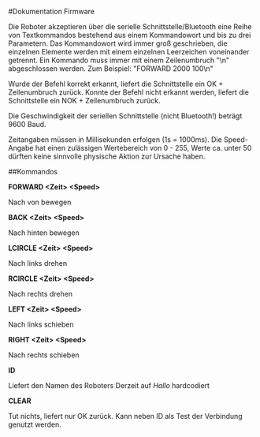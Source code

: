 #Dokumentation Firmware

Die Roboter akzeptieren über die serielle Schnittstelle/Bluetooth eine Reihe von Textkommandos bestehend aus einem Kommandowort und bis zu drei Parametern. Das Kommandowort wird immer groß geschrieben, die einzelnen Elemente werden mit einem einzelnen Leerzeichen voneinander getrennt. Ein Kommando muss immer mit einem Zeilenumbruch "\n" abgeschlossen werden. Zum Beispiel:
"FORWARD 2000 100\n"

Wurde der Befehl korrekt erkannt, liefert die Schnittstelle ein OK + Zeilenumbruch zurück. Konnte der Befehl nicht erkannt werden, liefert die Schnittstelle ein NOK + Zeilenumbruch zurück.

Die Geschwindigkeit der seriellen Schnittstelle (nicht Bluetooth!) beträgt 9600 Baud.

Zeitangaben müssen in Millisekunden erfolgen (1s = 1000ms). Die Speed-Angabe hat einen zulässigen Wertebereich von 0 - 255, Werte ca. unter 50 dürften keine sinnvolle physische Aktion zur Ursache haben.

##Kommandos

**FORWARD \<Zeit\> \<Speed\>**

Nach von bewegen

**BACK \<Zeit\> \<Speed\>**

Nach hinten bewegen

**LCIRCLE \<Zeit\> \<Speed\>**

Nach links drehen

**RCIRCLE \<Zeit\> \<Speed\>**

Nach rechts drehen

**LEFT \<Zeit\> \<Speed\>**

Nach links schieben

**RIGHT \<Zeit\> \<Speed\>**

Nach rechts schieben

**ID**

Liefert den Namen des Roboters
Derzeit auf *Hallo* hardcodiert

**CLEAR**

Tut nichts, liefert nur OK zurück. Kann neben ID als Test der Verbindung genutzt werden.


